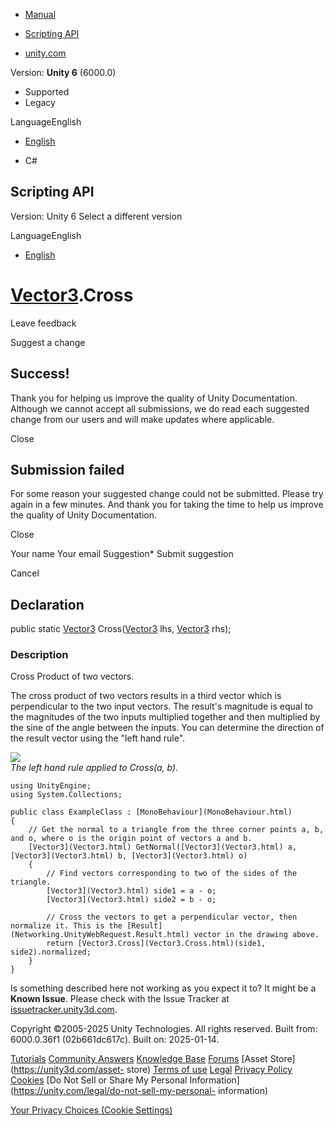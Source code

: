 [ ]()

  * [Manual](../Manual/index.html)
  * [Scripting API](../ScriptReference/index.html)

  * [unity.com](https://unity.com/)

Version: **Unity 6** (6000.0)

  * Supported
  * Legacy

LanguageEnglish

  * [English]()

  * C#

[ ](https://docs.unity3d.com)

## Scripting API

Version: Unity 6 Select a different version

LanguageEnglish

  * [English]()

#  [Vector3](Vector3.html).Cross

Leave feedback

Suggest a change

## Success!

Thank you for helping us improve the quality of Unity Documentation. Although
we cannot accept all submissions, we do read each suggested change from our
users and will make updates where applicable.

Close

## Submission failed

For some reason your suggested change could not be submitted. Please <a>try
again</a> in a few minutes. And thank you for taking the time to help us
improve the quality of Unity Documentation.

Close

Your name Your email Suggestion* Submit suggestion

Cancel

[ ]()

## Declaration

public static [Vector3](Vector3.html) Cross([Vector3](Vector3.html) lhs,
[Vector3](Vector3.html) rhs);

### Description

Cross Product of two vectors.

The cross product of two vectors results in a third vector which is
perpendicular to the two input vectors. The result's magnitude is equal to the
magnitudes of the two inputs multiplied together and then multiplied by the
sine of the angle between the inputs. You can determine the direction of the
result vector using the "left hand rule".  
  
![](../StaticFiles/ScriptRefImages/LeftHandRuleDiagram.png)  
_The left hand rule applied to Cross(a, b)._

    
    
    using UnityEngine;
    using System.Collections;  
      
    public class ExampleClass : [MonoBehaviour](MonoBehaviour.html)
    {
        // Get the normal to a triangle from the three corner points a, b, and o, where o is the origin point of vectors a and b.
        [Vector3](Vector3.html) GetNormal([Vector3](Vector3.html) a, [Vector3](Vector3.html) b, [Vector3](Vector3.html) o)
        {
            // Find vectors corresponding to two of the sides of the triangle.
            [Vector3](Vector3.html) side1 = a - o;
            [Vector3](Vector3.html) side2 = b - o;  
      
            // Cross the vectors to get a perpendicular vector, then normalize it. This is the [Result](Networking.UnityWebRequest.Result.html) vector in the drawing above.
            return [Vector3.Cross](Vector3.Cross.html)(side1, side2).normalized;
        }
    }
    

Is something described here not working as you expect it to? It might be a
**Known Issue**. Please check with the Issue Tracker at
[issuetracker.unity3d.com](https://issuetracker.unity3d.com).

Copyright ©2005-2025 Unity Technologies. All rights reserved. Built from:
6000.0.36f1 (02b661dc617c). Built on: 2025-01-14.

[Tutorials](https://unity3d.com/learn) [Community
Answers](https://answers.unity3d.com) [Knowledge
Base](https://support.unity3d.com/hc/en-us)
[Forums](https://forum.unity3d.com) [Asset Store](https://unity3d.com/asset-
store) [Terms of use](https://docs.unity3d.com/Manual/TermsOfUse.html)
[Legal](https://unity.com/legal) [Privacy
Policy](https://unity.com/legal/privacy-policy)
[Cookies](https://unity.com/legal/cookie-policy) [Do Not Sell or Share My
Personal Information](https://unity.com/legal/do-not-sell-my-personal-
information)

[Your Privacy Choices (Cookie Settings)](javascript:void\(0\);)

